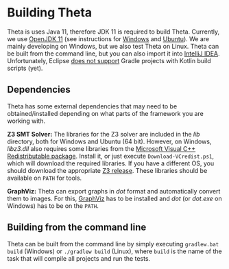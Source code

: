 # Building Theta

Theta is uses Java 11, therefore JDK 11 is required to build Theta.
Currently, we use [OpenJDK 11](https://openjdk.java.net/projects/jdk/11/) (see instructions for [Windows](https://stackoverflow.com/questions/52511778/how-to-install-openjdk-11-on-windows) and [Ubuntu](https://www.linuxuprising.com/2019/01/how-to-install-openjdk-11-in-ubuntu.html)).
We are mainly developing on Windows, but we also test Theta on Linux.
Theta can be built from the command line, but you can also import it into [IntelliJ IDEA](https://www.jetbrains.com/idea/).
Unfortunately, Eclipse [does not support](https://github.com/eclipse/buildship/issues/222) Gradle projects with Kotlin build scripts (yet).

## Dependencies

Theta has some external dependencies that may need to be obtained/installed depending on what parts of the framework you are working with.

**Z3 SMT Solver:**
The libraries for the Z3 solver are included in the _lib_ directory, both for Windows and Ubuntu (64 bit).
However, on Windows, _libz3.dll_ also requires some libraries from the [Microsoft Visual C++ Redistributable package](https://www.microsoft.com/en-us/download/details.aspx?id=48145).
Install it, or just execute `Download-VCredist.ps1`, which will download the required libraries.
If you have a different OS, you should download the appropriate [Z3 release](https://github.com/Z3Prover/z3/releases).
These libraries should be available on `PATH` for tools.

**GraphViz:**
Theta can export graphs in _dot_ format and automatically convert them to images.
For this, [GraphViz](http://www.graphviz.org/) has to be installed and _dot_ (or _dot.exe_ on Windows) has to be on the `PATH`.

## Building from the command line

Theta can be built from the command line by simply executing `gradlew.bat build` (Windows) or `./gradlew build` (Linux), where `build` is the name of the task that will compile all projects and run the tests.
